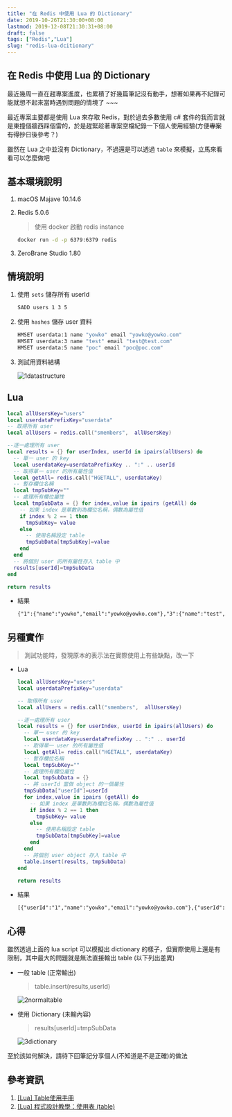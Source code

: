 ```yaml
---
title: "在 Redis 中使用 Lua 的 Dictionary"
date: 2019-10-26T21:30:00+08:00
lastmod: 2019-12-08T21:30:31+08:00
draft: false
tags: ["Redis","Lua"]
slug: "redis-lua-dcitionary"
---
```


## 在 Redis 中使用 Lua 的 Dictionary

最近幾周一直在趕專案進度，也累積了好幾篇筆記沒有動手，想著如果再不紀錄可能就想不起來當時遇到問題的情境了 ~~~

最近專案主要都是使用 Lua 來存取 Redis，對於過去多數使用 c# 套件的我而言就是東撞個牆西踩個雷的，於是趕緊趁著專案空檔紀錄一下個人使用經驗(方便~~專案有得抄~~日後參考？)

雖然在 Lua 之中並沒有 Dictionary，不過還是可以透過 `table` 來模擬，立馬來看看可以怎麼做吧

## 基本環境說明

1. macOS Majave 10.14.6
2. Redis 5.0.6

    > 使用 docker 啟動 redis instance

    ```bash
    docker run -d -p 6379:6379 redis
    ```

3. ZeroBrane Studio 1.80

## 情境說明

1. 使用 `sets` 儲存所有 userId

    ```bash
    SADD users 1 3 5
    ```

2. 使用 `hashes` 儲存 user 資料

    ```bash
    HMSET userdata:1 name "yowko" email "yowko@yowko.com"
    HMSET userdata:3 name "test" email "test@test.com"
    HMSET userdata:5 name "poc" email "poc@poc.com"
    ```

3. 測試用資料結構

    ![1datastructure](https://user-images.githubusercontent.com/3851540/67637098-16472680-f912-11e9-8922-c8579a97d1f2.png)

## Lua

```lua
local allUsersKey="users"
local userdataPrefixKey="userdata"
-- 取得所有 user
local allUsers = redis.call("smembers",  allUsersKey)

--逐一處理所有 user
local results = {} for userIndex, userId in ipairs(allUsers) do
  -- 單一 user 的 key
  local userdataKey=userdataPrefixKey .. ":" .. userId
  -- 取得單一 user 的所有屬性值
  local getAll= redis.call("HGETALL", userdataKey)
  -- 暫存欄位名稱
  local tmpSubKey=""
  -- 處理所有欄位屬性
  local tmpSubData = {} for index,value in ipairs (getAll) do
    -- 如果 index 是單數則為欄位名稱，偶數為屬性值
    if index % 2 == 1 then
      tmpSubKey= value
    else
      -- 使用名稱設定 table 
      tmpSubData[tmpSubKey]=value
    end
  end
  -- 將個別 user 的所有屬性存入 table 中
  results[userId]=tmpSubData
end

return results
```

- 結果

  ```txt
  {"1":{"name":"yowko","email":"yowko@yowko.com"},"3":{"name":"test","email":"test@test.com"},"5":{"name":"poc","email":"poc@poc.com"}}
  ```

## 另種實作

> 測試功能時，發現原本的表示法在實際使用上有些缺點，改一下

- Lua

  ```lua
  local allUsersKey="users"
  local userdataPrefixKey="userdata"

  -- 取得所有 user
  local allUsers = redis.call("smembers",  allUsersKey)

  --逐一處理所有 user
  local results = {} for userIndex, userId in ipairs(allUsers) do
    -- 單一 user 的 key
    local userdataKey=userdataPrefixKey .. ":" .. userId
    -- 取得單一 user 的所有屬性值
    local getAll= redis.call("HGETALL", userdataKey)
    -- 暫存欄位名稱
    local tmpSubKey=""
    -- 處理所有欄位屬性
    local tmpSubData = {}
    -- 將 userId 當做 object 的一個屬性
    tmpSubData["userId"]=userId
    for index,value in ipairs (getAll) do
      -- 如果 index 是單數則為欄位名稱，偶數為屬性值
      if index % 2 == 1 then
        tmpSubKey= value
      else
        -- 使用名稱設定 table 
        tmpSubData[tmpSubKey]=value
      end
    end
    -- 將個別 user object 存入 table 中
    table.insert(results, tmpSubData)
  end

  return results
  ```

- 結果

  ```txt
  [{"userId":"1","name":"yowko","email":"yowko@yowko.com"},{"userId":"3","name":"test","email":"test@test.com"},{"userId":"5","name":"poc","email":"poc@poc.com"}]
  ```

## 心得

雖然透過上面的 lua script 可以模擬出 dictionary 的樣子，但實際使用上還是有限制，其中最大的問題就是無法直接輸出 table (以下列出差異)

- 一般 table (正常輸出)

    > table.insert(results,userId)

    ![2normaltable](https://user-images.githubusercontent.com/3851540/67637099-16dfbd00-f912-11e9-96bf-493702801b02.png)

- 使用 Dictionary (未輸內容)

    > results[userId]=tmpSubData

    ![3dictionary](https://user-images.githubusercontent.com/3851540/67637100-16dfbd00-f912-11e9-98a3-575588601154.png)

至於該如何解決，請待下回筆記分享個人(不知道是不是正確)的做法

## 參考資訊

1. [[Lua] Table使用手冊](http://huli.logdown.com/posts/198866-lua-table)
2. [[Lua] 程式設計教學：使用表 (table)](https://michaelchen.tech/lua-programming/table/)
